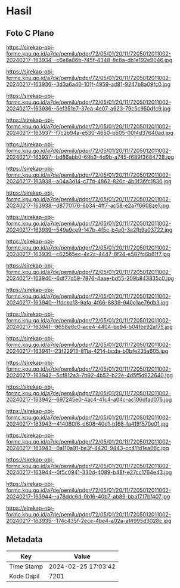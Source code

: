 # Hasil

## Foto C Plano

https://sirekap-obj-formc.kpu.go.id/a7de/pemilu/pdpr/72/05/01/20/11/7205012011002-20240217-163934--c6e8a86b-745f-4348-8c8a-db1e192e9046.jpg

https://sirekap-obj-formc.kpu.go.id/a7de/pemilu/pdpr/72/05/01/20/11/7205012011002-20240217-163936--3d3a6a40-101f-4959-ad81-9247b8a09fc0.jpg

https://sirekap-obj-formc.kpu.go.id/a7de/pemilu/pdpr/72/05/01/20/11/7205012011002-20240217-163936--5ef351e7-37ea-4e07-a623-79c5c950d1c9.jpg

https://sirekap-obj-formc.kpu.go.id/a7de/pemilu/pdpr/72/05/01/20/11/7205012011002-20240217-163937--f7c2b94a-e530-4650-b505-00f4d37640ad.jpg

https://sirekap-obj-formc.kpu.go.id/a7de/pemilu/pdpr/72/05/01/20/11/7205012011002-20240217-163937--bd86abb0-69b3-4d9b-a745-f689f3684728.jpg

https://sirekap-obj-formc.kpu.go.id/a7de/pemilu/pdpr/72/05/01/20/11/7205012011002-20240217-163938--a04a3d14-c77d-4862-820c-4b3f36fc1830.jpg

https://sirekap-obj-formc.kpu.go.id/a7de/pemilu/pdpr/72/05/01/20/11/7205012011002-20240217-163938--d8770176-6b34-4ff7-ac58-e2a7f6608ae1.jpg

https://sirekap-obj-formc.kpu.go.id/a7de/pemilu/pdpr/72/05/01/20/11/7205012011002-20240217-163939--549a9ce9-147b-4f5c-b4e0-3a2fb9a03722.jpg

https://sirekap-obj-formc.kpu.go.id/a7de/pemilu/pdpr/72/05/01/20/11/7205012011002-20240217-163939--c62565ec-4c2c-4447-8f24-e587fc6b81f7.jpg

https://sirekap-obj-formc.kpu.go.id/a7de/pemilu/pdpr/72/05/01/20/11/7205012011002-20240217-163940--6df77d59-7876-4aae-bd55-209b843835c0.jpg

https://sirekap-obj-formc.kpu.go.id/a7de/pemilu/pdpr/72/05/01/20/11/7205012011002-20240217-163940--1fdcba13-9afa-4f66-8839-940c1ae76db3.jpg

https://sirekap-obj-formc.kpu.go.id/a7de/pemilu/pdpr/72/05/01/20/11/7205012011002-20240217-163941--8658e6c0-ace4-4404-be94-b04fee92a175.jpg

https://sirekap-obj-formc.kpu.go.id/a7de/pemilu/pdpr/72/05/01/20/11/7205012011002-20240217-163941--23f22913-811a-4214-bcda-b0bfe235a605.jpg

https://sirekap-obj-formc.kpu.go.id/a7de/pemilu/pdpr/72/05/01/20/11/7205012011002-20240217-163942--5cf812a3-7b92-4b52-b22e-4d5f5d922640.jpg

https://sirekap-obj-formc.kpu.go.id/a7de/pemilu/pdpr/72/05/01/20/11/7205012011002-20240217-163942--697245e0-4ac4-41c4-a04c-ac106dfad075.jpg

https://sirekap-obj-formc.kpu.go.id/a7de/pemilu/pdpr/72/05/01/20/11/7205012011002-20240217-163943--414080f6-d608-40d1-b168-fa4191570e01.jpg

https://sirekap-obj-formc.kpu.go.id/a7de/pemilu/pdpr/72/05/01/20/11/7205012011002-20240217-163943--0a110a91-be3f-4420-9443-cc411d1ea06c.jpg

https://sirekap-obj-formc.kpu.go.id/a7de/pemilu/pdpr/72/05/01/20/11/7205012011002-20240217-163944--0f5c0941-330d-4089-b48f-e27cc1764e43.jpg

https://sirekap-obj-formc.kpu.go.id/a7de/pemilu/pdpr/72/05/01/20/11/7205012011002-20240217-163944--a78ddc6d-9b16-40b7-ab89-bba1717bf407.jpg

https://sirekap-obj-formc.kpu.go.id/a7de/pemilu/pdpr/72/05/01/20/11/7205012011002-20240217-163935--174c435f-2ece-4be4-a02a-af4995d3028c.jpg


## Metadata

| Key        | Value               |
| ---------- | ------------------- |
| Time Stamp | 2024-02-25 17:03:42 |
| Kode Dapil | 7201                |



